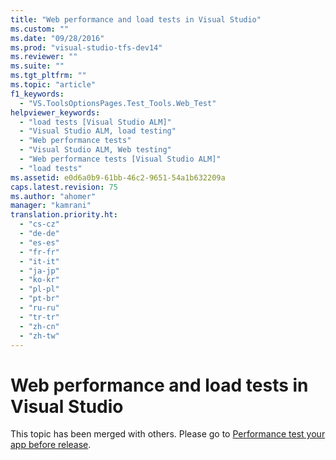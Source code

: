 ```yaml
---
title: "Web performance and load tests in Visual Studio"
ms.custom: ""
ms.date: "09/28/2016"
ms.prod: "visual-studio-tfs-dev14"
ms.reviewer: ""
ms.suite: ""
ms.tgt_pltfrm: ""
ms.topic: "article"
f1_keywords: 
  - "VS.ToolsOptionsPages.Test_Tools.Web_Test"
helpviewer_keywords: 
  - "load tests [Visual Studio ALM]"
  - "Visual Studio ALM, load testing"
  - "Web performance tests"
  - "Visual Studio ALM, Web testing"
  - "Web performance tests [Visual Studio ALM]"
  - "load tests"
ms.assetid: e0d6a0b9-61bb-46c2-9651-54a1b632209a
caps.latest.revision: 75
ms.author: "ahomer"
manager: "kamrani"
translation.priority.ht: 
  - "cs-cz"
  - "de-de"
  - "es-es"
  - "fr-fr"
  - "it-it"
  - "ja-jp"
  - "ko-kr"
  - "pl-pl"
  - "pt-br"
  - "ru-ru"
  - "tr-tr"
  - "zh-cn"
  - "zh-tw"
---
```

# Web performance and load tests in Visual Studio
This topic has been merged with others. Please go to [Performance test your app before release](../test/performance-test-your-app-before-release.md).